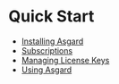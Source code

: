# Quick Start

* [Installing Asgard](1-installing.md)
* [Subscriptions](2-subscription.md)
* [Managing License Keys](3-license-keys.md)
* [Using Asgard](4-usage.md)
